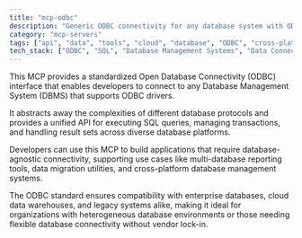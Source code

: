 ```yaml
---
title: "mcp-odbc"
description: "Generic ODBC connectivity for any database system with ODBC drivers, enabling universal database access and operations."
category: "mcp-servers"
tags: ["api", "data", "tools", "cloud", "database", "ODBC", "cross-platform", "database-agnostic"]
tech_stack: ["ODBC", "SQL", "Database Management Systems", "Data Connectivity", "Cross-platform Databases", "Enterprise Databases", "Cloud Data Warehouses", "Legacy Systems"]
---
```


This MCP provides a standardized Open Database Connectivity (ODBC) interface that enables developers to connect to any Database Management System (DBMS) that supports ODBC drivers. 

It abstracts away the complexities of different database protocols and provides a unified API for executing SQL queries, managing transactions, and handling result sets across diverse database platforms.

Developers can use this MCP to build applications that require database-agnostic connectivity, supporting use cases like multi-database reporting tools, data migration utilities, and cross-platform database management systems. 

The ODBC standard ensures compatibility with enterprise databases, cloud data warehouses, and legacy systems alike, making it ideal for organizations with heterogeneous database environments or those needing flexible database connectivity without vendor lock-in.